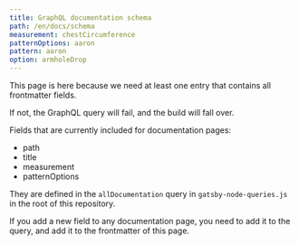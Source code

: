 ```yaml
---
title: GraphQL documentation schema
path: /en/docs/schema
measurement: chestCircumference
patternOptions: aaron
pattern: aaron
option: armholeDrop
---
```


This page is here because we need at least one entry that contains all frontmatter fields.

If not, the GraphQL query will fail, and the build will fall over.

Fields that are currently included for documentation pages:

 - path
 - title
 - measurement
 - patternOptions

They are defined in the `allDocumentation` query in `gatsby-node-queries.js` in the root of this repository.

If you add a new field to any documentation page, you need to add it to the query, and 
add it to the frontmatter of this page.
